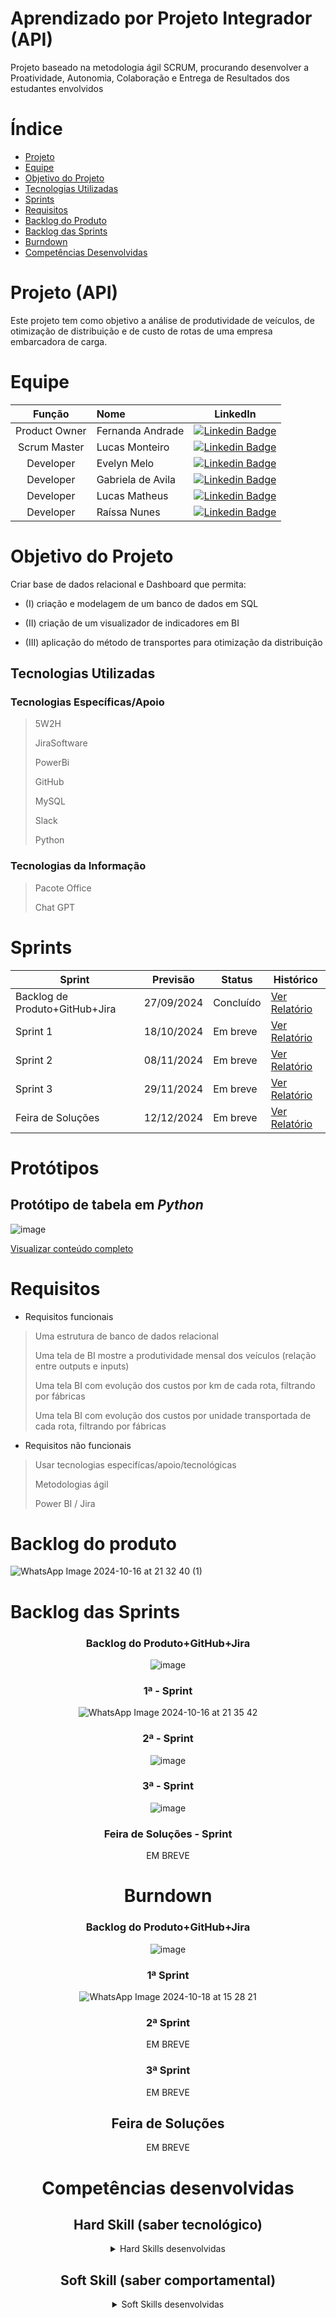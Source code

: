 # Aprendizado por Projeto Integrador (API) 


Projeto baseado na metodologia ágil SCRUM, procurando desenvolver a Proatividade, Autonomia, Colaboração e Entrega de Resultados dos estudantes envolvidos

# Índice

* [Projeto](#projeto-template)
* [Equipe](#equipe)
* [Objetivo do Projeto](#objetivo-do-projeto)
* [Tecnologias Utilizadas](#tecnologias-utilizadas)
* [Sprints](#Sprints)
* [Requisitos](#requisitos)
* [Backlog do Produto](#Backlog-do-produto)
* [Backlog das Sprints](#Backlog-das-sprints)
* [Burndown](#Burndown)
* [Competências Desenvolvidas](#competências-desenvolvidas)


# Projeto (API) 
Este projeto tem como objetivo a análise de produtividade de veículos, de otimização de distribuição e de custo de rotas de uma empresa embarcadora de carga.



# Equipe
|    Função     |           Nome                        |                                                                                                                                                      LinkedIn                                                                                                                                                     |
| :-----------: | :------------------------------------ | :-------------------------------------------------------------------------------------------------------------------------------------------------------------------------------------------------------------------------------------------------------------------------------------------------------------------------: |
| Product Owner| Fernanda Andrade | [![Linkedin Badge](https://img.shields.io/badge/Linkedin-blue?style=flat-square&logo=Linkedin&logoColor=white)](https://www.linkedin.com/in/fernanda-andrade-a130b1212?utm_source=share&utm_campaign=share_via&utm_content=profile&utm_medium=ios_app) |
| Scrum Master | Lucas Monteiro | [![Linkedin Badge](https://img.shields.io/badge/Linkedin-blue?style=flat-square&logo=Linkedin&logoColor=white)](https://www.linkedin.com/in/lucas-monteiro-07a519217?utm_source=share&utm_campaign=share_via&utm_content=profile&utm_medium=android_app) |
| Developer | Evelyn Melo | [![Linkedin Badge](https://img.shields.io/badge/Linkedin-blue?style=flat-square&logo=Linkedin&logoColor=white)](https://www.linkedin.com/in/evelynpmelo?utm_source=share&utm_campaign=share_via&utm_content=profile&utm_medium=android_app) |
| Developer | Gabriela de Avila | [![Linkedin Badge](https://img.shields.io/badge/Linkedin-blue?style=flat-square&logo=Linkedin&logoColor=white)](https://www.linkedin.com/in/gabriela-%C3%A1vila-296a54135/) |
| Developer | Lucas Matheus | [![Linkedin Badge](https://img.shields.io/badge/Linkedin-blue?style=flat-square&logo=Linkedin&logoColor=white)](https://www.linkedin.com/in/lucas-matheus-1143b2186?utm_source=share&utm_campaign=share_via&utm_content=profile&utm_medium=android_app) |
| Developer | Raíssa Nunes | [![Linkedin Badge](https://img.shields.io/badge/Linkedin-blue?style=flat-square&logo=Linkedin&logoColor=white)](https://www.linkedin.com/in/ra%C3%ADssa-nunes-corr%C3%AAa-aba11622a?utm_source=share&utm_campaign=share_via&utm_content=profile&utm_medium=android_app) |

# Objetivo do Projeto
Criar base de dados relacional e Dashboard que permita:
* (I) criação e modelagem de um banco de dados em SQL

* (II) criação de um visualizador de indicadores em BI

* (III) aplicação do método de transportes para otimização da distribuição
 
## Tecnologias Utilizadas

 ### Tecnologias Específicas/Apoio
> 5W2H
> 
> JiraSoftware
> 
> PowerBi
> 
> GitHub
>
> MySQL
>
> Slack
>
> Python
  
 ### Tecnologias da Informação
 > Pacote Office
>
> Chat GPT

# Sprints

Sprint | Previsão | Status| Histórico|
|------|--------|------|--------|
|Backlog de Produto+GitHub+Jira| 27/09/2024 | Concluído | [Ver Relatório](https://github.com/geonexusls/API-III-SEMESTRE/tree/main/Documentos/Relat%C3%B3rios)|
|Sprint 1| 18/10/2024 | Em breve | [Ver Relatório]()| 
|Sprint 2| 08/11/2024 | Em breve | [Ver Relatório]()| 
|Sprint 3| 29/11/2024 | Em breve | [Ver Relatório]()|
|Feira de Soluções| 12/12/2024 | Em breve | [Ver Relatório]()| 

# Protótipos 
## Protótipo de tabela em _Python_ 

![image](https://github.com/user-attachments/assets/09cdfb3e-540d-4605-8c3c-b8a0f2353a86)


[Visualizar conteúdo completo](https://colab.research.google.com/drive/1scb5vjCPY2QLcfwfYI9nLH4Wl7KNdFJ5?usp=sharing)

# Requisitos

* Requisitos funcionais 
>Uma estrutura de banco de dados relacional
>
>Uma tela de BI mostre a produtividade mensal dos veículos (relação entre outputs e inputs)
>
>Uma tela BI com evolução dos custos por km de cada rota, filtrando por fábricas
>
>Uma tela BI com evolução dos custos por unidade transportada de cada rota, filtrando por fábricas

 
* Requisitos não funcionais

>Usar tecnologias especifícas/apoio/tecnológicas
>
>Metodologias ágil
>
>Power BI / Jira 
  
# Backlog do produto
 
![WhatsApp Image 2024-10-16 at 21 32 40 (1)](https://github.com/user-attachments/assets/85255ae3-5521-451a-8b47-8563f7fbee6d)


# Backlog das Sprints

<div align="center">

 ### Backlog do Produto+GitHub+Jira

![image](https://github.com/user-attachments/assets/44e70f8b-ff1d-4033-a009-74c2b845d661)


 ### 1ª - Sprint

![WhatsApp Image 2024-10-16 at 21 35 42](https://github.com/user-attachments/assets/55d1a80c-e9cb-4fe6-9f5f-a1fb11ce45bc)



 ### 2ª - Sprint

![image](https://github.com/user-attachments/assets/e6260943-9f43-420e-be40-9cb1cb4e0641)


### 3ª - Sprint

![image](https://github.com/user-attachments/assets/24f54d12-562d-49b0-9fec-8caf426badf7)


### Feira de Soluções - Sprint

EM BREVE

# Burndown

### Backlog do Produto+GitHub+Jira 

![image](https://github.com/user-attachments/assets/91d52a97-0dd7-4a3f-a61c-fb9573f9933f)


### 1ª Sprint 

 ![WhatsApp Image 2024-10-18 at 15 28 21](https://github.com/user-attachments/assets/0a67f08f-d742-43b9-adf7-10cae3a4cf14)



### 2ª Sprint

EM BREVE

 
### 3ª Sprint

EM BREVE


## Feira de Soluções

EM BREVE

# Competências desenvolvidas

## Hard Skill (saber tecnológico)
<details>
<summary>Hard Skills desenvolvidas</summary>
  
| Tecnologia/Metodologia | Classificação |
| ---------------------- | ------------- |
| GitHub | ★ ★ ★ ★ ★ ★ ★ ★ ☆ ☆ |
| Scrum Master | ★ ★ ★ ★ ★ ★ ★ ☆ ☆ ☆ |
| Prodct Owner | ★ ★ ★ ★ ★ ★ ★ ☆ ☆ ☆ |
| Git Projects | ★ ★ ★ ★ ★ ★ ★ ☆ ☆ ☆ |
 
</details>

## Soft Skill (saber comportamental)
<details>
<summary>Soft Skills desenvolvidas</summary>

| Habilidades | Classificação |
| ---------------------- | ------------- |
| Colaboração | ★ ★ ★ ★ ★ ☆ ☆ ☆ ☆ ☆ |
| Proatividade| ★ ★ ★ ★ ★ ★ ☆ ☆ ☆ ☆ |
| Pensamento Crítico | ★ ★ ★ ★ ★ ★ ★ ☆ ☆ ☆ |
| Gerenciamento de Tempo | ★ ★ ★ ★ ★ ★ ★ ☆ ☆ ☆ |
| Adaptabilidade | ★ ★ ★ ★ ★ ★ ★ ☆ ☆ ☆ |
| Resiliência | ★ ★ ★ ★ ★ ★ ★ ☆ ☆ ☆ |

</details>
